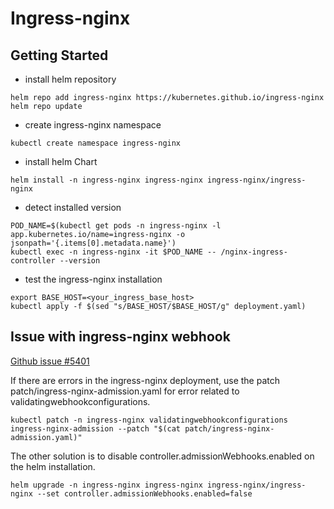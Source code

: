 # Ingress-nginx

## Getting Started

* install helm repository
```
helm repo add ingress-nginx https://kubernetes.github.io/ingress-nginx
helm repo update
```

* create ingress-nginx namespace
```
kubectl create namespace ingress-nginx
```

* install helm Chart
```
helm install -n ingress-nginx ingress-nginx ingress-nginx/ingress-nginx
```

* detect installed version
```
POD_NAME=$(kubectl get pods -n ingress-nginx -l app.kubernetes.io/name=ingress-nginx -o jsonpath='{.items[0].metadata.name}')
kubectl exec -n ingress-nginx -it $POD_NAME -- /nginx-ingress-controller --version
```

* test the ingress-nginx installation
```
export BASE_HOST=<your_ingress_base_host>
kubectl apply -f $(sed "s/BASE_HOST/$BASE_HOST/g" deployment.yaml)
```

## Issue with ingress-nginx webhook

[Github issue #5401](https://github.com/kubernetes/ingress-nginx/issues/5401)

If there are errors in the ingress-nginx deployment, use the patch patch/ingress-nginx-admission.yaml for error related to validatingwebhookconfigurations.
```
kubectl patch -n ingress-nginx validatingwebhookconfigurations ingress-nginx-admission --patch "$(cat patch/ingress-nginx-admission.yaml)"
```

The other solution is to disable controller.admissionWebhooks.enabled on the helm installation.
```
helm upgrade -n ingress-nginx ingress-nginx ingress-nginx/ingress-nginx --set controller.admissionWebhooks.enabled=false
```
